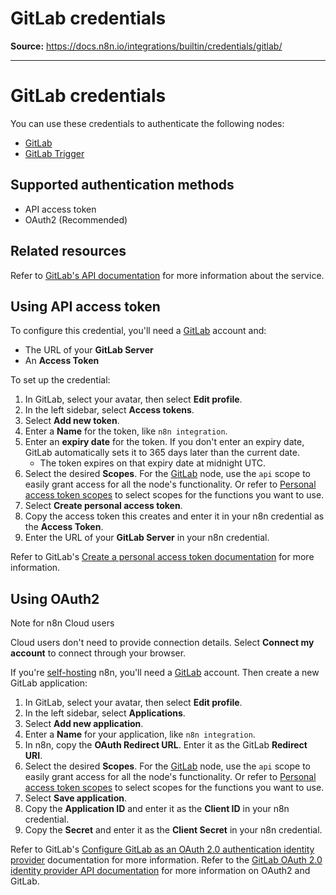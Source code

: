 # GitLab credentials

**Source:** https://docs.n8n.io/integrations/builtin/credentials/gitlab/

---

# GitLab credentials

You can use these credentials to authenticate the following nodes:

- [GitLab](../../app-nodes/n8n-nodes-base.gitlab/)
- [GitLab Trigger](../../trigger-nodes/n8n-nodes-base.gitlabtrigger/)

## Supported authentication methods

- API access token
- OAuth2 (Recommended)

## Related resources

Refer to [GitLab's API documentation](https://docs.gitlab.com/ee/api/rest/) for more information about the service.

## Using API access token

To configure this credential, you'll need a [GitLab](https://gitlab.com/) account and:

- The URL of your **GitLab Server**
- An **Access Token**

To set up the credential:

1. In GitLab, select your avatar, then select **Edit profile**.
2. In the left sidebar, select **Access tokens**.
3. Select **Add new token**.
4. Enter a **Name** for the token, like `n8n integration`.
5. Enter an **expiry date** for the token. If you don't enter an expiry date, GitLab automatically sets it to 365 days later than the current date.
   - The token expires on that expiry date at midnight UTC.
6. Select the desired **Scopes**. For the [GitLab](../../app-nodes/n8n-nodes-base.gitlab/) node, use the `api` scope to easily grant access for all the node's functionality. Or refer to [Personal access token scopes](https://docs.gitlab.com/ee/user/profile/personal_access_tokens.html#personal-access-token-scopes) to select scopes for the functions you want to use.
7. Select **Create personal access token**.
8. Copy the access token this creates and enter it in your n8n credential as the **Access Token**.
9. Enter the URL of your **GitLab Server** in your n8n credential.

Refer to GitLab's [Create a personal access token documentation](https://docs.gitlab.com/ee/user/profile/personal_access_tokens.html#create-a-personal-access-token) for more information.

## Using OAuth2

Note for n8n Cloud users

Cloud users don't need to provide connection details. Select **Connect my account** to connect through your browser.

If you're [self-hosting](../../../../hosting/) n8n, you'll need a [GitLab](https://gitlab.com/) account. Then create a new GitLab application:

1. In GitLab, select your avatar, then select **Edit profile**.
2. In the left sidebar, select **Applications**.
3. Select **Add new application**.
4. Enter a **Name** for your application, like `n8n integration`.
5. In n8n, copy the **OAuth Redirect URL**. Enter it as the GitLab **Redirect URI**.
6. Select the desired **Scopes**. For the [GitLab](../../app-nodes/n8n-nodes-base.gitlab/) node, use the `api` scope to easily grant access for all the node's functionality. Or refer to [Personal access token scopes](https://docs.gitlab.com/ee/user/profile/personal_access_tokens.html#personal-access-token-scopes) to select scopes for the functions you want to use.
7. Select **Save application**.
8. Copy the **Application ID** and enter it as the **Client ID** in your n8n credential.
9. Copy the **Secret** and enter it as the **Client Secret** in your n8n credential.

Refer to GitLab's [Configure GitLab as an OAuth 2.0 authentication identity provider](https://docs.gitlab.com/ee/integration/oauth_provider.html) documentation for more information. Refer to the [GitLab OAuth 2.0 identity provider API documentation](https://docs.gitlab.com/ee/api/oauth2.html) for more information on OAuth2 and GitLab.
